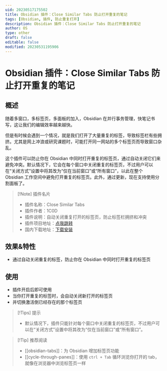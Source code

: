 ```yaml
---
uid: 20230517175502
title: Obsidian 插件：Close Similar Tabs 防止打开重复的笔记
tags: [Obsidian, 插件, 防止重复打开]
description: Obsidian 插件：Close Similar Tabs 防止打开重复的笔记
author: OS
type: other
draft: false
editable: false
modified: 20230531195906
---
```


# Obsidian 插件：Close Similar Tabs 防止打开重复的笔记

## 概述

随着多窗口，多标签页，多面板的加入，Obsidian 在并行事务管理，快笔记书写，这让我们的编辑效率越来越快。

但是有时候会遇到一个情况，就是我们打开了大量重复的标签，导致标签栏有些拥挤。尤其是网上冲浪或研究课题时，可能打开同一网站的多个标签页而导致窗口杂乱。

这个插件可以防止你在 Obsidian 中同时打开重复的标签页，通过自动关闭它们来避免冲突。默认情况下，它会在每个窗口中关闭重复的标签页，不过用户可以在“关闭方式”设置中将其改为“仅在当前窗口”或“所有窗口”，以此在整个 Obsidian 工作空间中避免打开重复的标签页。此外，通过更新，现在支持使用分割面板了。

> [!Note] 插件名片
> - 插件名称：Close Similar Tabs
> - 插件作者：1C0D
> - 插件说明：自动关闭重复打开的标签页，防止标签栏拥挤和冲突
> - 插件项目地址：[点我跳转](https://github.com/1C0D/Obsidian-Close-Similar-Tabs)
> - 国内下载地址：[下载安装](https://pkmer.cn/products/plugin/pluginMarket/?close-similar-tabs)

## 效果&特性

- 通过自动关闭重复的标签，防止你在 Obsidian 中同时打开重复的标签页

## 使用

- 插件开启后即可使用
- 当你打开重复的标签时，会自动关闭新打开的标签页
- 并切换激活倒已经存在的那个标签页

> [!Tips] 提示
> - 默认情况下，插件只能针对每个窗口中关闭重复的标签页，不过用户可以在“关闭方式”设置中将其改为“仅在当前窗口”或“所有窗口”。

> [!Tip] 推荐阅读
> - [[obsidian-tabs]]：为 Obsidian 增加标签页功能
> - [[cycle-through-panes]]：使用 `ctrl + Tab` 循环浏览你打开的 tab，就像在浏览器中浏览标签页一样